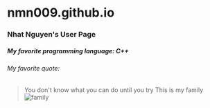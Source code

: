 # nmn009.github.io
### Nhat Nguyen's User Page
##### My favorite programming language: C++
###### My favorite quote:
> You don't know what you can do until you try
This is my family
![family](https://github.com/nmn009/nmn009.github.io/issues/2)
